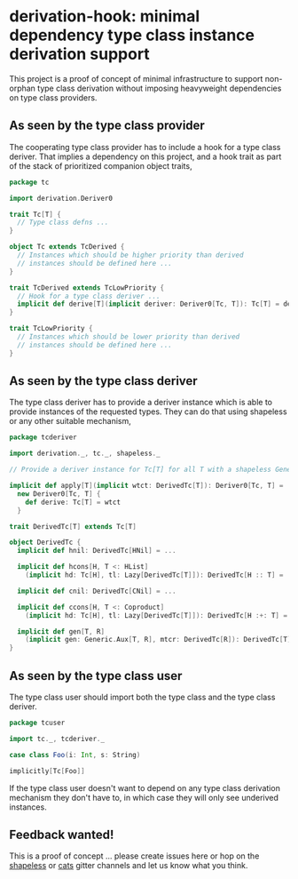 # derivation-hook: minimal dependency type class instance derivation support

This project is a proof of concept of minimal infrastructure to support non-orphan type class derivation without
imposing heavyweight dependencies on type class providers.

## As seen by the type class provider

The cooperating type class provider has to include a hook for a type class deriver. That implies a dependency on this
project, and a hook trait as part of the stack of prioritized companion object traits,

```scala
package tc

import derivation.Deriver0

trait Tc[T] {
  // Type class defns ...
}

object Tc extends TcDerived {
  // Instances which should be higher priority than derived
  // instances should be defined here ...
}

trait TcDerived extends TcLowPriority {
  // Hook for a type class deriver ...
  implicit def derive[T](implicit deriver: Deriver0[Tc, T]): Tc[T] = deriver.derive
}

trait TcLowPriority {
  // Instances which should be lower priority than derived
  // instances should be defined here ...
}
```

## As seen by the type class deriver

The type class deriver has to provide a deriver instance which is able to provide instances of the requested types.
They can do that using shapeless or any other suitable mechanism,

```scala
package tcderiver

import derivation._, tc._, shapeless._

// Provide a deriver instance for Tc[T] for all T with a shapeless Generic instance

implicit def apply[T](implicit wtct: DerivedTc[T]): Deriver0[Tc, T] =
  new Deriver0[Tc, T] {
    def derive: Tc[T] = wtct
  }

trait DerivedTc[T] extends Tc[T]

object DerivedTc {
  implicit def hnil: DerivedTc[HNil] = ...

  implicit def hcons[H, T <: HList]
    (implicit hd: Tc[H], tl: Lazy[DerivedTc[T]]): DerivedTc[H :: T] = ...

  implicit def cnil: DerivedTc[CNil] = ...

  implicit def ccons[H, T <: Coproduct]
    (implicit hd: Tc[H], tl: Lazy[DerivedTc[T]]): DerivedTc[H :+: T] = ...

  implicit def gen[T, R]
    (implicit gen: Generic.Aux[T, R], mtcr: DerivedTc[R]): DerivedTc[T] = ...
}

```

## As seen by the type class user

The type class user should import both the type class and the type class deriver.

```scala
package tcuser

import tc._, tcderiver._

case class Foo(i: Int, s: String)

implicitly[Tc[Foo]]
```

If the type class user doesn't want to depend on any type class derivation mechanism they don't have to, in which case
they will only see underived instances.

## Feedback wanted!

This is a proof of concept ... please create issues here or hop on the [shapeless][shapeless-gitter] or
[cats][cats-gitter] gitter channels and let us know what you think.

[shapeless-gitter]: https://gitter.im/milessabin/shapeless
[cats-gitter]: https://gitter.im/non/cats
